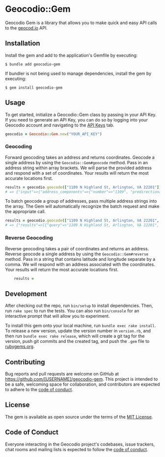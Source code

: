 # Geocodio::Gem

Geocodio Gem is a library that allows you to make quick and easy API calls to the [geocod.io](https://geocod.io) API.  
## Installation

Install the gem and add to the application's Gemfile by executing:

    $ bundle add geocodio-gem

If bundler is not being used to manage dependencies, install the gem by executing:

    $ gem install geocodio-gem

## Usage

To get started, initialize a Geocodio::Gem class by passing in your API Key. If you need to generate an API Key, you can do so by logging into your Geocodio account and navigating to the [API Keys](https://dash.geocod.io/apikey) tab.

```ruby
geocodio = Geocodio::Gem.new("YOUR_API_KEY")
```

### Geocoding

Forward geocoding takes an address and returns coordinates. Geocode a single address by using the `Geocodio::Gem#geocode` method. Pass in an address string within array brackets. We will parse the provided address and respond with a set of coordinates. Your results will return the most accurate locations first. 

```ruby
results = geocodio.geocode(["1109 N Highland St, Arlington, VA 22201"])
# => {"input"=>{"address_components"=>{"number"=>"1109", "predirectional"=>"N", "street"=>"Highland", "suffix"=>"St", "formatted_street"=>"N Highland St", "city"=>"Arlington", "state"=>"VA", "zip"=>"22201", "country"=>"US"}, "formatted_address"=>"1109 N Highland St, Arlington, VA 22201"}, "results"=>[{"address_components"=>{"number"=>"1109", "predirectional"=>"N", "street"=>"Highland", "suffix"=>"St", "formatted_street"=>"N Highland St", "city"=>"Arlington", "county"=>"Arlington County", "state"=>"VA", "zip"=>"22201", "country"=>"US"}, "formatted_address"=>"1109 N Highland St, Arlington, VA 22201", "location"=>{"lat"=>38.886672, "lng"=>-77.094735}, "accuracy"=>1, "accuracy_type"=>"rooftop", "source"=>"Arlington"}]}
```

To batch geocode a group of addresses, pass multiple address strings into the array. The Gem will automatically recognize the batch request and make the appropriate call. 

```ruby
results = geocodio.geocode(["1109 N Highland St, Arlington, VA 22201", "12187 Darnestown Rd, Gaithersburg, MD 20878", "4961 Elm Street, Bethesda, MD"])
# => {"results"=>[{"query"=>"1109 N Highland St, Arlington, VA 22201", "response"=>{"input"=>{"address_components"=>{"number"=>"1109", "predirectional"=>"N", "street"=>"Highland", "suffix"=>"St", "formatted_street"=>"N Highland St", "city"=>"Arlington", "state"=>"VA", "zip"=>"22201", "country"=>"US"}, "formatted_address"=>"1109 N Highland St, Arlington, VA 22201"}, "results"=>[{"address_components"=>{"number"=>"1109", "predirectional"=>"N", "street"=>"Highland", "suffix"=>"St", "formatted_street"=>"N Highland St", "city"=>"Arlington", "county"=>"Arlington County", "state"=>"VA", "zip"=>"22201", "country"=>"US"}, "formatted_address"=>"1109 N Highland St, Arlington, VA 22201", "location"=>{"lat"=>38.886672, "lng"=>-77.094735}, "accuracy"=>1, "accuracy_type"=>"rooftop", "source"=>"Arlington"}]}}, {"query"=>"12187 Darnestown Rd, Gaithersburg, MD 20878", "response"=>{"input"=>{"address_components"=>{"number"=>"12187", "street"=>"Darnestown", "suffix"=>"Rd", "formatted_street"=>"Darnestown Rd", "city"=>"Gaithersburg", "state"=>"MD", "zip"=>"20878", "country"=>"US"}, "formatted_address"=>"12187 Darnestown Rd, Gaithersburg, MD 20878"}, "results"=>[{"address_components"=>{"number"=>"12187", "street"=>"Darnestown", "suffix"=>"Rd", "formatted_street"=>"Darnestown Rd", "city"=>"Gaithersburg", "county"=>"Montgomery County", "state"=>"MD", "zip"=>"20878", "country"=>"US"}, "formatted_address"=>"12187 Darnestown Rd, Gaithersburg, MD 20878", "location"=>{"lat"=>39.118169, "lng"=>-77.251699}, "accuracy"=>1, "accuracy_type"=>"rooftop", "source"=>"Montgomery"}, {"address_components"=>{"number"=>"12185", "street"=>"Darnestown", "suffix"=>"Rd", "formatted_street"=>"Darnestown Rd", "city"=>"Gaithersburg", "county"=>"Montgomery County", "state"=>"MD", "zip"=>"20878", "country"=>"US"}, "formatted_address"=>"12185 Darnestown Rd, Gaithersburg, MD 20878", "location"=>{"lat"=>39.118093, "lng"=>-77.25167}, "accuracy"=>0.9, "accuracy_type"=>"nearest_rooftop_match", "source"=>"Montgomery"}, {"address_components"=>{"number"=>"12189", "street"=>"Darnestown", "suffix"=>"Rd", "formatted_street"=>"Darnestown Rd", "city"=>"Gaithersburg", "county"=>"Montgomery County", "state"=>"MD", "zip"=>"20878", "country"=>"US"}, "formatted_address"=>"12189 Darnestown Rd, Gaithersburg, MD 20878", "location"=>{"lat"=>39.118248, "lng"=>-77.251722}, "accuracy"=>0.9, "accuracy_type"=>"nearest_rooftop_match", "source"=>"Montgomery"}, {"address_components"=>{"number"=>"12183", "street"=>"Darnestown", "suffix"=>"Rd", "formatted_street"=>"Darnestown Rd", "city"=>"Gaithersburg", "county"=>"Montgomery County", "state"=>"MD", "zip"=>"20878", "country"=>"US"}, "formatted_address"=>"12183 Darnestown Rd, Gaithersburg, MD 20878", "location"=>{"lat"=>39.117998, "lng"=>-77.25164}, "accuracy"=>0.9, "accuracy_type"=>"nearest_rooftop_match", "source"=>"Montgomery"}]}}, {"query"=>"4961 Elm Street, Bethesda, MD", "response"=>{"input"=>{"address_components"=>{"number"=>"4961", "street"=>"Elm", "suffix"=>"St", "formatted_street"=>"Elm St", "city"=>"Bethesda", "state"=>"MD", "country"=>"US"}, "formatted_address"=>"4961 Elm St, Bethesda, MD"}, "results"=>[{"address_components"=>{"number"=>"4961", "street"=>"Elm", "suffix"=>"St", "formatted_street"=>"Elm St", "city"=>"Bethesda", "county"=>"Montgomery County", "state"=>"MD", "zip"=>"20814", "country"=>"US"}, "formatted_address"=>"4961 Elm St, Bethesda, MD 20814", "location"=>{"lat"=>38.982196, "lng"=>-77.098161}, "accuracy"=>1, "accuracy_type"=>"rooftop", "source"=>"Montgomery"}, {"address_components"=>{"number"=>"4959", "street"=>"Elm", "suffix"=>"St", "formatted_street"=>"Elm St", "city"=>"Bethesda", "county"=>"Montgomery County", "state"=>"MD", "zip"=>"20814", "country"=>"US"}, "formatted_address"=>"4959 Elm St, Bethesda, MD 20814", "location"=>{"lat"=>38.982198, "lng"=>-77.098084}, "accuracy"=>0.9, "accuracy_type"=>"nearest_rooftop_match", "source"=>"Montgomery"}, {"address_components"=>{"number"=>"4963", "street"=>"Elm", "suffix"=>"St", "formatted_street"=>"Elm St", "city"=>"Bethesda", "county"=>"Montgomery County", "state"=>"MD", "zip"=>"20814", "country"=>"US"}, "formatted_address"=>"4963 Elm St, Bethesda, MD 20814", "location"=>{"lat"=>38.98239, "lng"=>-77.097993}, "accuracy"=>0.9, "accuracy_type"=>"nearest_rooftop_match", "source"=>"Statewide MD"}, {"address_components"=>{"number"=>"4963", "street"=>"Elm", "suffix"=>"St", "formatted_street"=>"Elm St", "city"=>"Bethesda", "county"=>"Montgomery County", "state"=>"MD", "zip"=>"20814", "country"=>"US"}, "formatted_address"=>"4963 Elm St, Bethesda, MD 20814", "location"=>{"lat"=>38.982195, "lng"=>-77.098244}, "accuracy"=>0.9, "accuracy_type"=>"nearest_rooftop_match", "source"=>"Montgomery"}]}}]}
```

### Reverse Geocoding

Reverse geocoding takes a pair of coordinates and returns an address. Reverse geocode a single address by using the `Geocodio::Gem#reverse` method. Pass in a string that contains latitude and longitude separate by a comma. We will respond with an address associated with the coordinates. Your results will return the most accurate locations first.

```ruby
    results = 
```

## Development

After checking out the repo, run `bin/setup` to install dependencies. Then, run `rake spec` to run the tests. You can also run `bin/console` for an interactive prompt that will allow you to experiment.

To install this gem onto your local machine, run `bundle exec rake install`. To release a new version, update the version number in `version.rb`, and then run `bundle exec rake release`, which will create a git tag for the version, push git commits and the created tag, and push the `.gem` file to [rubygems.org](https://rubygems.org).

## Contributing

Bug reports and pull requests are welcome on GitHub at https://github.com/[USERNAME]/geocodio-gem. This project is intended to be a safe, welcoming space for collaboration, and contributors are expected to adhere to the [code of conduct](https://github.com/[USERNAME]/geocodio-gem/blob/master/CODE_OF_CONDUCT.md).

## License

The gem is available as open source under the terms of the [MIT License](https://opensource.org/licenses/MIT).

## Code of Conduct

Everyone interacting in the Geocodio project's codebases, issue trackers, chat rooms and mailing lists is expected to follow the [code of conduct](https://github.com/[USERNAME]/geocodio-gem/blob/master/CODE_OF_CONDUCT.md).
